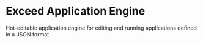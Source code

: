 # Exceed Application Engine #

Hot-editable application engine for editing and running applications defined in a JSON format.
